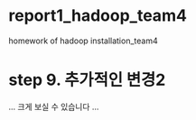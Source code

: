 # report1_hadoop_team4
homework of hadoop installation_team4

# step 9. 추가적인 변경2
...
크게 보실 수 있습니다
...
